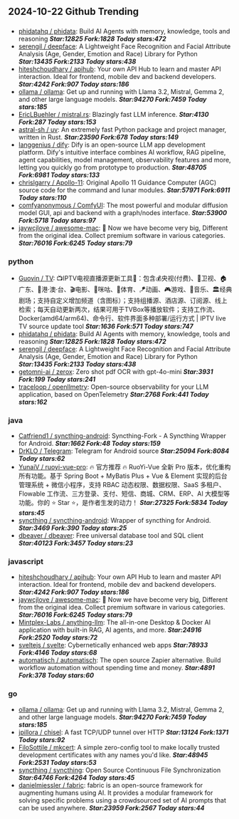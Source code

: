 ## 2024-10-22 Github Trending

### 
* [phidatahq / phidata](https://github.com/phidatahq/phidata): Build AI Agents with memory, knowledge, tools and reasoning ***Star:12825 Fork:1828 Today stars:472***
* [serengil / deepface](https://github.com/serengil/deepface): A Lightweight Face Recognition and Facial Attribute Analysis (Age, Gender, Emotion and Race) Library for Python ***Star:13435 Fork:2133 Today stars:438***
* [hiteshchoudhary / apihub](https://github.com/hiteshchoudhary/apihub): Your own API Hub to learn and master API interaction. Ideal for frontend, mobile dev and backend developers. ***Star:4242 Fork:907 Today stars:186***
* [ollama / ollama](https://github.com/ollama/ollama): Get up and running with Llama 3.2, Mistral, Gemma 2, and other large language models. ***Star:94270 Fork:7459 Today stars:185***
* [EricLBuehler / mistral.rs](https://github.com/EricLBuehler/mistral.rs): Blazingly fast LLM inference. ***Star:4130 Fork:287 Today stars:153***
* [astral-sh / uv](https://github.com/astral-sh/uv): An extremely fast Python package and project manager, written in Rust. ***Star:23590 Fork:678 Today stars:149***
* [langgenius / dify](https://github.com/langgenius/dify): Dify is an open-source LLM app development platform. Dify's intuitive interface combines AI workflow, RAG pipeline, agent capabilities, model management, observability features and more, letting you quickly go from prototype to production. ***Star:48705 Fork:6981 Today stars:133***
* [chrislgarry / Apollo-11](https://github.com/chrislgarry/Apollo-11): Original Apollo 11 Guidance Computer (AGC) source code for the command and lunar modules. ***Star:57971 Fork:6911 Today stars:110***
* [comfyanonymous / ComfyUI](https://github.com/comfyanonymous/ComfyUI): The most powerful and modular diffusion model GUI, api and backend with a graph/nodes interface. ***Star:53900 Fork:5718 Today stars:97***
* [jaywcjlove / awesome-mac](https://github.com/jaywcjlove/awesome-mac):  Now we have become very big, Different from the original idea. Collect premium software in various categories. ***Star:76016 Fork:6245 Today stars:79***

### python
* [Guovin / TV](https://github.com/Guovin/TV): 📺IPTV电视直播源更新工具🚀：包含💰央视(付费)、📡卫视、🏠广东、🌊港·澳·台、🎬电影、🎥咪咕、🏀体育、🪁动画、🎮游戏、🎵音乐、🏛经典剧场；支持自定义增加频道（含图标）；支持组播源、酒店源、订阅源、线上检索；每天自动更新两次，结果可用于TVBox等播放软件；支持工作流、Docker(amd64/arm64)、命令行、软件界面多种部署/运行方式 | IPTV live TV source update tool ***Star:1636 Fork:571 Today stars:747***
* [phidatahq / phidata](https://github.com/phidatahq/phidata): Build AI Agents with memory, knowledge, tools and reasoning ***Star:12825 Fork:1828 Today stars:472***
* [serengil / deepface](https://github.com/serengil/deepface): A Lightweight Face Recognition and Facial Attribute Analysis (Age, Gender, Emotion and Race) Library for Python ***Star:13435 Fork:2133 Today stars:438***
* [getomni-ai / zerox](https://github.com/getomni-ai/zerox): Zero shot pdf OCR with gpt-4o-mini ***Star:3931 Fork:199 Today stars:241***
* [traceloop / openllmetry](https://github.com/traceloop/openllmetry): Open-source observability for your LLM application, based on OpenTelemetry ***Star:2768 Fork:441 Today stars:162***

### java
* [Catfriend1 / syncthing-android](https://github.com/Catfriend1/syncthing-android): Syncthing-Fork - A Syncthing Wrapper for Android. ***Star:1662 Fork:48 Today stars:159***
* [DrKLO / Telegram](https://github.com/DrKLO/Telegram): Telegram for Android source ***Star:25094 Fork:8084 Today stars:62***
* [YunaiV / ruoyi-vue-pro](https://github.com/YunaiV/ruoyi-vue-pro): 🔥 官方推荐 🔥 RuoYi-Vue 全新 Pro 版本，优化重构所有功能。基于 Spring Boot + MyBatis Plus + Vue & Element 实现的后台管理系统 + 微信小程序，支持 RBAC 动态权限、数据权限、SaaS 多租户、Flowable 工作流、三方登录、支付、短信、商城、CRM、ERP、AI 大模型等功能。你的 ⭐️ Star ⭐️，是作者生发的动力！ ***Star:27325 Fork:5834 Today stars:45***
* [syncthing / syncthing-android](https://github.com/syncthing/syncthing-android): Wrapper of syncthing for Android. ***Star:3469 Fork:390 Today stars:25***
* [dbeaver / dbeaver](https://github.com/dbeaver/dbeaver): Free universal database tool and SQL client ***Star:40123 Fork:3457 Today stars:23***

### javascript
* [hiteshchoudhary / apihub](https://github.com/hiteshchoudhary/apihub): Your own API Hub to learn and master API interaction. Ideal for frontend, mobile dev and backend developers. ***Star:4242 Fork:907 Today stars:186***
* [jaywcjlove / awesome-mac](https://github.com/jaywcjlove/awesome-mac):  Now we have become very big, Different from the original idea. Collect premium software in various categories. ***Star:76016 Fork:6245 Today stars:79***
* [Mintplex-Labs / anything-llm](https://github.com/Mintplex-Labs/anything-llm): The all-in-one Desktop & Docker AI application with built-in RAG, AI agents, and more. ***Star:24916 Fork:2520 Today stars:72***
* [sveltejs / svelte](https://github.com/sveltejs/svelte): Cybernetically enhanced web apps ***Star:78933 Fork:4146 Today stars:68***
* [automatisch / automatisch](https://github.com/automatisch/automatisch): The open source Zapier alternative. Build workflow automation without spending time and money. ***Star:4891 Fork:378 Today stars:60***

### go
* [ollama / ollama](https://github.com/ollama/ollama): Get up and running with Llama 3.2, Mistral, Gemma 2, and other large language models. ***Star:94270 Fork:7459 Today stars:185***
* [jpillora / chisel](https://github.com/jpillora/chisel): A fast TCP/UDP tunnel over HTTP ***Star:13124 Fork:1371 Today stars:92***
* [FiloSottile / mkcert](https://github.com/FiloSottile/mkcert): A simple zero-config tool to make locally trusted development certificates with any names you'd like. ***Star:48945 Fork:2531 Today stars:53***
* [syncthing / syncthing](https://github.com/syncthing/syncthing): Open Source Continuous File Synchronization ***Star:64746 Fork:4264 Today stars:45***
* [danielmiessler / fabric](https://github.com/danielmiessler/fabric): fabric is an open-source framework for augmenting humans using AI. It provides a modular framework for solving specific problems using a crowdsourced set of AI prompts that can be used anywhere. ***Star:23959 Fork:2567 Today stars:44***
